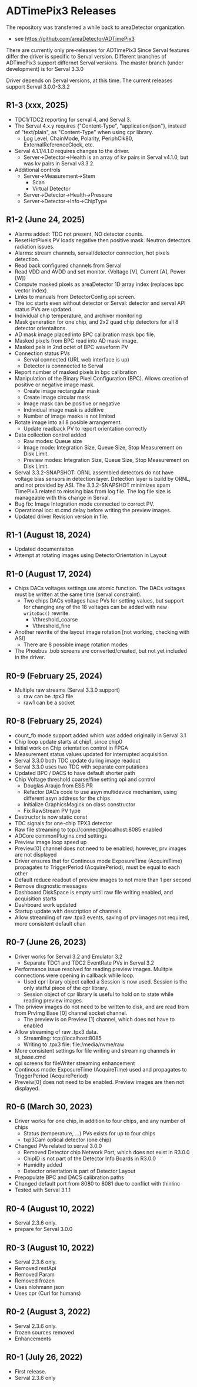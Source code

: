 ADTimePix3 Releases
==================

The repository was transferred a while back to areaDetector organization.

* see https://github.com/areaDetector/ADTimePix3

There are currently only pre-releases for ADTimePix3
Since Serval features differ the driver is specific to Serval version.
Different branches of ADTimePix3 support differnet Serval versions.
The master branch (under development) is for Serval 3.3.0

Driver depends on Serval versions, at this time. The current releases support Serval 3.0.0-3.3.2

R1-3 (xxx, 2025)
--------

* TDC1/TDC2 reporting for serval 4, and Serval 3.
* The Serval 4.x.y requires {"Content-Type", "application/json"}, instead of "text/plain", as "Content-Type" when using cpr library.
  * Log Level, ChainMode, Polarity, PeriphClk80, ExternalReferenceClock, etc.
* Serval 4.1.1/4.1.0 requires changes to the driver.
  * Server->Detector->Health is an array of kv pairs in Serval v4.1.0, but was kv pairs in Serval v3.3.2.
* Additional controls
  * Server->Measurement->Stem
    * Scan
    * Virtual Detector
  * Server->Detector->Health->Pressure
  * Server->Detector->Info->ChipType

R1-2 (June 24, 2025)
--------

* Alarms added: TDC not present, NO detector counts.
* ResetHotPixels PV loads negative then positive mask. Neutron detectors radiation issues.
* Alarms: stream channels, serval/detector connection, hot pixels detection.
* Read back configured channels from Serval
* Read VDD and AVDD and set monitor. {Voltage [V], Current [A], Power [W]}
* Compute masked pixels as areaDetector 1D array index (replaces bpc vector index).
* Links to manuals from DetectorConfig.opi screen.
* The ioc starts even without detector or Serval: detector and serval API status PVs are updated.
* Individual chip temperature, and archiver monitoring
* Mask generation for one chip, and 2x2 quad chip detectors for all 8 detector orientaitons.
* AD mask image placed into BPC calibration mask.bpc file.
* Masked pixels from BPC read into AD mask image.
* Masked pels in 2nd octet of BPC waveform PV
* Connection status PVs
  + Serval connected (URL web interface is up)
  + Detector is connnected to Serval
* Report number of masked pixels in bpc calibration
* Manipulation of the Binary Pixel Configuration (BPC). Allows creation of positive or negative image mask.
  + Create image rectangular mask
  + Create image circular mask
  + Image mask can be positive or negative
  + Individual image mask is additive
  + Number of image masks is not limited
* Rotate image into all 8 posible arrangement.
  + Update readback PV to report orientation correctly
* Data collection control added
  + Raw modes: Queue size
  + Image mode: Integration Size, Queue Size, Stop Measurement on Disk Limit.
  + Preview modes: Integration Size, Queue Size, Stop Measurement on Disk Limit.
* Serval 3.3.2-SNAPSHOT: ORNL assembled detectors do not have voltage bias sensors in detection layer. Detection layer is build by ORNL, and not provided by ASI. The 3.3.2-SNAPSHOT minimizes spam TimePix3 related to missing bias from log file. The log file size is manageable with this change in Serval.
* Bug fix: Image Integration mode connected to correct PV.
* Operational ioc: st.cmd delay before writing the preview images.
* Updated driver Revision version in file.

R1-1 (August 18, 2024)
--------

* Updated documentaiton
* Attempt at rotating images using DetectorOrientation in Layout

R1-0 (August 17, 2024)
--------

* Chips DACs voltages settings use atomic function. The DACs voltages must be written at the same time (serval constraint).
  * Two chips DACs voltages have PVs for setting values, but support for changing any of the 18 voltages can be added with new `writeDac()` rewrite.
    * Vthreshold_coarse
    * Vthreshold_fine
* Another rewrite of the layout image rotation [not working, checking with ASI]
  * There are 8 possible image rotation modes
* The Phoebus .bob screens are converted/created, but not yet included in the driver.

R0-9 (February 25, 2024)
--------

* Multiple raw streams (Serval 3.3.0 support)
  * raw can be .tpx3 file
  * raw1 can be a socket

R0-8 (February 25, 2024)
--------

* count_fb mode support added which was added originally in Serval 3.1
* Chip loop update starts at chip1, since chip0
* Initial work on Chip orientation control in FPGA
* Measurement status values updated for interrupted acquisition
* Serval 3.3.0 both TDC update during image readout
* Serval 3.3.0 uses two TDC with separate computations
* Updated BPC / DACS to have default shorter path
* Chip Voltage threshold coarse/fine setting opi and control
  * Douglas Araujo from ESS PR
  * Refactor DACs code to use asyn multidevice mechanism, using different asyn address for the chips
  * Initialize GraphicsMagick on class constructor
  * Fix RawStream PV type
* Destructor is now static const
* TDC signals for one-chip TPX3 detector
* Raw file streaming to tcp://connect@localhost:8085 enabled
* ADCore commonPlugins.cmd settings
* Preview image loop speed up
* Preview[0] channel does not need to be enabled; however, prv images are not displayed
* Driver ensures that for Continous mode ExposureTime (AcquireTime) propagates to TriggerPeriod (AcquirePeriod), must be equal to each other
* Default reduce readout of preview images to not more than 1 per second
* Remove disgnostic messages
* Dashboard DiskSpace is empty until raw file writing enabled, and acquisition starts
* Dashboard work updated
* Startup update with description of channels
* Allow streamling of raw .tpx3 events, saving of prv images not required, more consistent default chan

R0-7 (June 26, 2023)
--------

* Driver works for Serval 3.2 and Emulator 3.2
  * Separate TDC1 and TDC2 EventRate PVs in Serval 3.2
* Performance issue resolved for reading preview images. Mulitple connections were opening in callback while loop.
  * Used cpr library object called a Session is now used. Session is the only statful piece of the cpr library.
  * Session object of cpr library is useful to hold on to state while reading preview images.
* The priview images do not need to be written to disk, and are read from from PrvImg Base [0] channel socket channel.
  * The preview is on Preview [1] channel, which does not have to enabled
* Allow streaming of raw .tpx3 data.
  * Streamling: tcp://localhost:8085
  * Writing to .tpx3 file: file:/media/nvme/raw
* More consistent settings for file writing and streaming channels in st_base.cmd
* opi screens for fileWriter streaming enhancement
* Continous mode: ExposureTime (AcquireTime) used and propagates to TriggerPeriod (AcquirePeriod)
* Preveiw[0] does not need to be enabled. Preview images are then not displayed.

R0-6 (March 30, 2023)
--------

* Driver works for one chip, in addition to four chips, and any number of chips
  * Status (temperature, ...) PVs exists for up to four chips
  * txp3Cam optical detector (one chip)
* Changed PVs related to serval 3.0.0
  * Removed Detector chip Network Port, which does not exist in R3.0.0
  * ChipID is not part of the Detector Info Boards in R3.0.0
  * Humidity added
  * Detector orientation is part of Detector Layout
* Prepopulate BPC and DACS calibration paths
* Changed default port from 8080 to 8081 due to conflict with thinlinc
* Tested with Serval 3.1.1

R0-4 (August 10, 2022)
--------

* Serval 2.3.6 only.
* prepare for Serval 3.0.0

R0-3 (August 10, 2022)
----

* Serval 2.3.6 only.
* Removed restApi
* Removed Param
* Removed frozen
* Uses nlohmann json
* Uses cpr (Curl for humans)

R0-2 (August 3, 2022)
----

* Serval 2.3.6 only.
* frozen sources removed
* Enhancements

R0-1 (July 26, 2022)
--------

* First release.
* Serval 2.3.6 only
